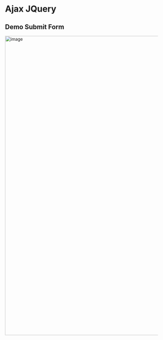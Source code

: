 # Ajax JQuery

## Demo Submit Form
<img width="959" height="986" alt="image" src="https://github.com/user-attachments/assets/33b6c780-6b84-481f-aa35-a8fd99376f07" />
